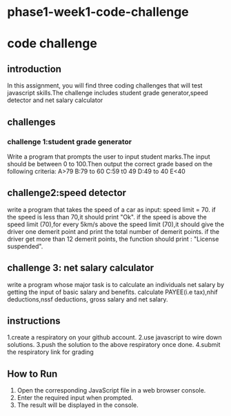# phase1-week1-code-challenge
# code challenge 
## introduction
In this assignment, you will find three coding challenges that will test javascript skills.The challenge includes student grade generator,speed detector and net salary calculator

## challenges
### challenge 1:student grade generator
Write a program that prompts the user to input student marks.The input should be between 0 to 100.Then output the correct grade based on  the following criteria:
A>79
B:79 to 60
C:59 t0 49
D:49 to 40
E<40

## challenge2:speed detector
write a program that takes the speed of a car as input:
speed limit = 70.
if the speed is less than 70,it should print "Ok".
if the speed is above the speed limit (70),for every 5km/s above the speed limit (70),it should give the driver one demerit point and print the total number of demerit points. if the driver get more than 12 demerit points, the function should print : "License suspended".

## challenge 3: net salary calculator 
write a program whose major task is to calculate an individuals net salary by getting the input of basic salary and benefits. calculate PAYEE(i.e tax),nhif deductions,nssf deductions, gross salary and net salary.

## instructions 
1.create a respiratory on your github account.
2.use javascript to wire down solutions.
3.push the solution to the above respiratory once done.
4.submit the respiratory link for grading

## How to Run

1. Open the corresponding JavaScript file in a web browser console.
2. Enter the required input when prompted.
3. The result will be displayed in the console.